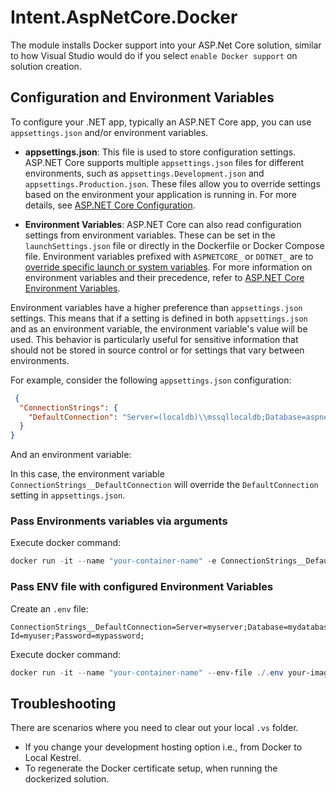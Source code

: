 ﻿# Intent.AspNetCore.Docker

The module installs Docker support into your ASP.Net Core solution, similar to how Visual Studio would do if you select `enable Docker support` on solution creation.

## Configuration and Environment Variables

To configure your .NET app, typically an ASP.NET Core app, you can use `appsettings.json` and/or environment variables.

- **appsettings.json**: This file is used to store configuration settings. ASP.NET Core supports multiple `appsettings.json` files for different environments, such
  as `appsettings.Development.json` and `appsettings.Production.json`. These files allow you to override settings based on the environment your application is running in. For more
  details, see [ASP.NET Core Configuration](https://learn.microsoft.com/en-us/aspnet/core/fundamentals/configuration/).

- **Environment Variables**: ASP.NET Core can also read configuration settings from environment variables. These can be set in the `launchSettings.json` file or directly in the
  Dockerfile or Docker Compose file. Environment variables prefixed with `ASPNETCORE_` or `DOTNET_` are to [override specific launch or system variables](https://learn.microsoft.com/en-us/aspnet/core/fundamentals/configuration/#non-prefixed-environment-variables). For more information on
  environment variables and their precedence, refer
  to [ASP.NET Core Environment Variables](https://learn.microsoft.com/en-us/aspnet/core/fundamentals/configuration/).

Environment variables have a higher preference than `appsettings.json` settings. This means that if a setting is defined in both `appsettings.json` and as an environment variable,
the environment variable's value will be used. This behavior is particularly useful for sensitive information that should not be stored in source control or for settings that vary
between environments.

For example, consider the following `appsettings.json` configuration:

```json
 {
  "ConnectionStrings": {
    "DefaultConnection": "Server=(localdb)\\mssqllocaldb;Database=aspnet-WebApplication1-53bc9b9d-9d6a-45d4-8429-2a2761773502;Trusted_Connection=True;MultipleActiveResultSets=true"
  }
}
 ```

And an environment variable:

In this case, the environment variable `ConnectionStrings__DefaultConnection` will override the `DefaultConnection` setting in `appsettings.json`.



### Pass Environments variables via arguments

Execute docker command:

```powershell
docker run -it --name "your-container-name" -e ConnectionStrings__DefaultConnection="Server=myserver;Database=mydatabase;User Id=myuser;Password=mypassword;" your-image-name
```

### Pass ENV file with configured Environment Variables

Create an `.env` file:

```text
ConnectionStrings__DefaultConnection=Server=myserver;Database=mydatabase;User Id=myuser;Password=mypassword;
```

Execute docker command:

```powershell
docker run -it --name "your-container-name" --env-file ./.env your-image-name
```

## Troubleshooting

There are scenarios where you need to clear out your local `.vs` folder.

- If you change your development hosting option i.e., from Docker to Local Kestrel.
- To regenerate the Docker certificate setup, when running the dockerized solution.
